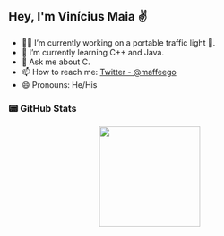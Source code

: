 ## Hey, I'm Vinícius Maia ✌

- 🏃‍♂️ I’m currently working on a portable traffic light 🚦.
- 🌱 I’m currently learning C++ and Java.
- 💬 Ask me about C.
- 📫 How to reach me: [ Twitter - @maffeego ](https://twitter.com/maffeego)
- 😄 Pronouns: He/His

### 📟 GitHub Stats

<div align="center">
  <a href="https://github.com/maffeego">
  <img height="180em" src="https://github-readme-stats.vercel.app/api?username=maffeego&show_icons=true&title_color=ffffff&icon_color=bb2acf&text_color=daf7dc&bg_color=151515"/>
</div>
